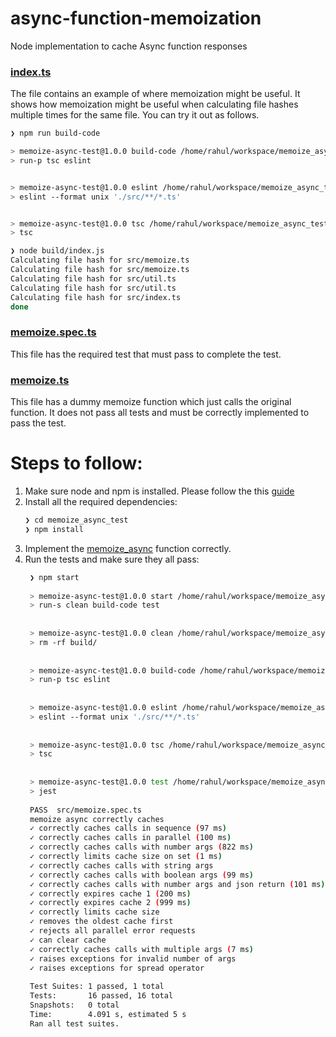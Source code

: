 # async-function-memoization
Node implementation to cache Async function responses

### [index.ts](src/index.ts)
The file contains an example of where memoization might be useful. 
It shows how memoization might be useful when calculating file hashes multiple times for the same file.
You can try it out as follows.
```bash
❯ npm run build-code 

> memoize-async-test@1.0.0 build-code /home/rahul/workspace/memoize_async_test
> run-p tsc eslint


> memoize-async-test@1.0.0 eslint /home/rahul/workspace/memoize_async_test
> eslint --format unix './src/**/*.ts'


> memoize-async-test@1.0.0 tsc /home/rahul/workspace/memoize_async_test
> tsc

❯ node build/index.js 
Calculating file hash for src/memoize.ts
Calculating file hash for src/memoize.ts
Calculating file hash for src/util.ts
Calculating file hash for src/util.ts
Calculating file hash for src/index.ts
done
```
### [memoize.spec.ts](src/memoize.spec.ts)
This file has the required test that must pass to complete the test.

### [memoize.ts](src/memoize.ts)
This file has a dummy memoize function which just calls the original function. It does not pass all tests and must be correctly implemented to pass the test.

# Steps to follow:
1. Make sure node and npm is installed. Please follow the this [guide](https://nodejs.org/en/download/package-manager/)
2. Install all the required dependencies:
   ```bash
   ❯ cd memoize_async_test
   ❯ npm install
   ```
3. Implement the [memoize_async](src/memoize.ts#L37) function correctly.
4. Run the tests and make sure they all pass:
   ```bash
    ❯ npm start
    
    > memoize-async-test@1.0.0 start /home/rahul/workspace/memoize_async_test
    > run-s clean build-code test
    
    
    > memoize-async-test@1.0.0 clean /home/rahul/workspace/memoize_async_test
    > rm -rf build/
    
    
    > memoize-async-test@1.0.0 build-code /home/rahul/workspace/memoize_async_test
    > run-p tsc eslint
    
    
    > memoize-async-test@1.0.0 eslint /home/rahul/workspace/memoize_async_test
    > eslint --format unix './src/**/*.ts'
    
    
    > memoize-async-test@1.0.0 tsc /home/rahul/workspace/memoize_async_test
    > tsc
    
    
    > memoize-async-test@1.0.0 test /home/rahul/workspace/memoize_async_test
    > jest
    
    PASS  src/memoize.spec.ts
    memoize async correctly caches
    ✓ correctly caches calls in sequence (97 ms)
    ✓ correctly caches calls in parallel (100 ms)
    ✓ correctly caches calls with number args (822 ms)
    ✓ correctly limits cache size on set (1 ms)
    ✓ correctly caches calls with string args
    ✓ correctly caches calls with boolean args (99 ms)
    ✓ correctly caches calls with number args and json return (101 ms)
    ✓ correctly expires cache 1 (200 ms)
    ✓ correctly expires cache 2 (999 ms)
    ✓ correctly limits cache size
    ✓ removes the oldest cache first
    ✓ rejects all parallel error requests
    ✓ can clear cache
    ✓ correctly caches calls with multiple args (7 ms)
    ✓ raises exceptions for invalid number of args
    ✓ raises exceptions for spread operator
    
    Test Suites: 1 passed, 1 total
    Tests:       16 passed, 16 total
    Snapshots:   0 total
    Time:        4.091 s, estimated 5 s
    Ran all test suites.
   ```


